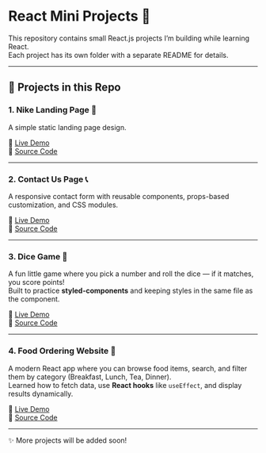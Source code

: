 # React Mini Projects 🚀

This repository contains small React.js projects I’m building while learning React.  
Each project has its own folder with a separate README for details.

---

## 📂 Projects in this Repo

### 1. Nike Landing Page 👟

A simple static landing page design.

🔗 [Live Demo](https://react-mini-projects-beta.vercel.app/)  
📂 [Source Code](./nike-homepage/)

---

### 2. Contact Us Page 📞

A responsive contact form with reusable components, props-based customization, and CSS modules.

🔗 [Live Demo](https://starlit-brigadeiros-ce9993.netlify.app/)  
📂 [Source Code](./contact-form/)

---

### 3. Dice Game 🎲

A fun little game where you pick a number and roll the dice — if it matches, you score points!  
Built to practice **styled-components** and keeping styles in the same file as the component.

🔗 [Live Demo](https://cool-biscotti-e41a6d.netlify.app/)  
📂 [Source Code](./dice-game)

---

### 4. Food Ordering Website 🍴

A modern React app where you can browse food items, search, and filter them by category (Breakfast, Lunch, Tea, Dinner).  
Learned how to fetch data, use **React hooks** like `useEffect`, and display results dynamically.

🔗 [Live Demo](https://wonderful-licorice-fdaafb.netlify.app/)  
📂 [Source Code](./food-website)

---

✨ More projects will be added soon!
